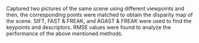 Captured two pictures of the same scene using different viewpoints and then, the corresponding points were matched to
obtain the disparity map of the scene. SIFT, FAST & FREAK, and AGAST & FREAK were used to find the keypoints and
descriptors. RMSE values were found to analyze the performance of the above mentioned methods.

